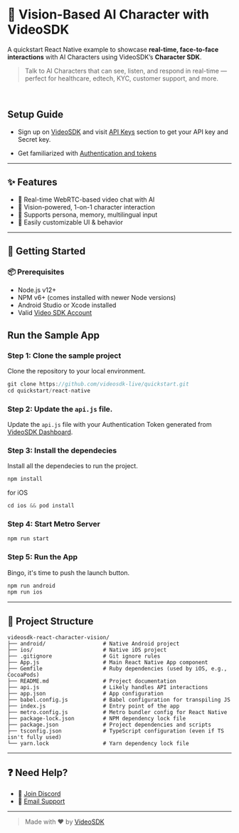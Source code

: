 # 🧠 Vision-Based AI Character with VideoSDK

A quickstart React Native example to showcase **real-time, face-to-face interactions** with AI Characters using VideoSDK’s **Character SDK**.

> Talk to AI Characters that can see, listen, and respond in real-time — perfect for healthcare, edtech, KYC, customer support, and more.

<br/>

## Setup Guide

- Sign up on [VideoSDK](https://app.videosdk.live/) and visit [API Keys](https://app.videosdk.live/api-keys) section to get your API key and Secret key.

- Get familiarized with [Authentication and tokens](https://docs.videosdk.live/react-native/guide/video-and-audio-calling-api-sdk/authentication-and-token)

---

## ✨ Features

- 🎥 Real-time WebRTC-based video chat with AI
- 🧍 Vision-powered, 1-on-1 character interaction
- 🧠 Supports persona, memory, multilingual input
- 🧩 Easily customizable UI & behavior

---

## 🚀 Getting Started

### 📦 Prerequisites

- Node.js v12+
- NPM v6+ (comes installed with newer Node versions)
- Android Studio or Xcode installed
- Valid [Video SDK Account](https://app.videosdk.live/signup)

## Run the Sample App

### Step 1: Clone the sample project

Clone the repository to your local environment.

```js
git clone https://github.com/videosdk-live/quickstart.git
cd quickstart/react-native
```

### Step 2: Update the `api.js` file.

Update the `api.js` file with your Authentication Token generated from [VideoSDK Dashboard](https://app.videosdk.live/api-keys).

### Step 3: Install the dependecies

Install all the dependecies to run the project.

```js
npm install
```

for iOS

```js
cd ios && pod install
```

### Step 4: Start Metro Server

```js
npm run start
```

### Step 5: Run the App

Bingo, it's time to push the launch button.

```js
npm run android
npm run ios
```

---

## 📁 Project Structure

```
videosdk-react-character-vision/
├── android/                  # Native Android project
├── ios/                      # Native iOS project
├── .gitignore                # Git ignore rules
├── App.js                    # Main React Native App component
├── Gemfile                   # Ruby dependencies (used by iOS, e.g., CocoaPods)
├── README.md                 # Project documentation
├── api.js                    # Likely handles API interactions
├── app.json                  # App configuration
├── babel.config.js           # Babel configuration for transpiling JS
├── index.js                  # Entry point of the app
├── metro.config.js           # Metro bundler config for React Native
├── package-lock.json         # NPM dependency lock file
├── package.json              # Project dependencies and scripts
├── tsconfig.json             # TypeScript configuration (even if TS isn't fully used)
└── yarn.lock                 # Yarn dependency lock file
```

---

## ❓ Need Help?

- 💬 [Join Discord](https://discord.com/invite/f2WsNDN9S5)
- 📧 [Email Support](mailto:support@videosdk.live)

---

> Made with ❤️ by [VideoSDK](https://videosdk.live)
